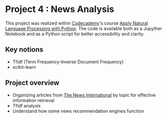 # Project 4 : News Analysis
This project was realized within [Codecademy](https://www.codecademy.com/)'s course  [Apply Natural Language Processing with Python](https://www.codecademy.com/learn/paths/natural-language-processing).
The code is available both as a Jupyther Notebook and as a Python script for better accessibility and clarity.

## Key notions 
- Tfidf (Term Frequency-Inverse Document Frequency)
- scikit-learn

## Project overview
- Organizing articles from [The News International](https://www.thenews.com.pk/) by topic for effective information retrieval
- Tfidf analysis
- Understand how some news recommendation engines function
